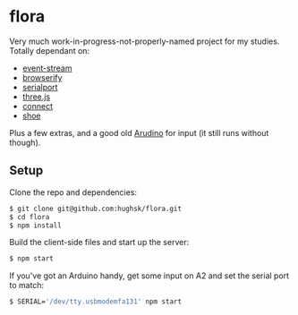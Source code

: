 # flora

Very much work-in-progress-not-properly-named project for my studies. Totally
dependant on:

* [event-stream](http://npm.im/event-stream)
* [browserify](http://npm.im/browserify)
* [serialport](http://npm.im/serialport)
* [three.js](http://mrdoob.github.com/three.js/)
* [connect](http://npm.im/connect)
* [shoe](http://npm.im/shoe)

Plus a few extras, and a good old [Arudino](http://arduino.cc) for input (it
still runs without though).

## Setup

Clone the repo and dependencies:

``` bash
$ git clone git@github.com:hughsk/flora.git
$ cd flora
$ npm install
```

Build the client-side files and start up the server:

``` bash
$ npm start
```

If you've got an Arduino handy, get some input on A2 and set the serial port to
match:

``` bash
$ SERIAL='/dev/tty.usbmodemfa131' npm start
```
